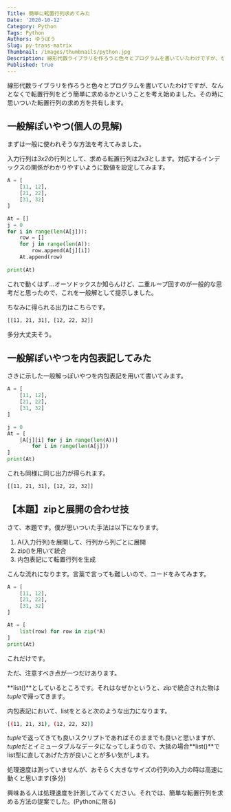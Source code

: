 ```yaml
---
Title: 簡単に転置行列求めてみた
Date: '2020-10-12'
Category: Python
Tags: Python
Authors: ゆうぼう
Slug: py-trans-matrix
Thumbnail: /images/thumbnails/python.jpg
Description: 線形代数ライブラリを作ろうと色々とプログラムを書いていたわけですが、なんとなくで転置行列をどう簡単に求めるかということを考え始めました。その時に思いついた転置行列の求め方を共有します。
Published: true
---
```


線形代数ライブラリを作ろうと色々とプログラムを書いていたわけですが、なんとなくで転置行列をどう簡単に求めるかということを考え始めました。その時に思いついた転置行列の求め方を共有します。

## 一般解ぽいやつ(個人の見解)

まずは一般に使われそうな方法を考えてみました。

入力行列は*3x2*の行列として、求める転置行列は*2x3*とします。対応するインデックスの関係がわかりやすいように数値を設定してみます。

~~~python
A = [
    [11, 12],
    [21, 22],
    [31, 32]
]

At = []
j = 0
for i in range(len(A[j])):
    row = []
    for j in range(len(A)):
        row.append(A[j][i])
    At.append(row)
    
print(At)
~~~

これで動くはず...オーソドックスか知らんけど、二重ループ回すのが一般的な思考だと思ったので、これを一般解として提示しました。

ちなみに得られる出力はこちらです。

~~~bash
[[11, 21, 31], [12, 22, 32]]
~~~

多分大丈夫そう。

## 一般解ぽいやつを内包表記してみた

さきに示した一般解っぽいやつを内包表記を用いて書いてみます。

~~~python
A = [
    [11, 12],
    [21, 22],
    [31, 32]
]

j = 0
At = [
    [A[j][i] for j in range(len(A))]
        for i in range(len(A[j]))
]
print(At)
~~~

これも同様に同じ出力が得られます。

~~~bash
[[11, 21, 31], [12, 22, 32]]
~~~

## 【本題】zipと展開の合わせ技

さて、本題です。僕が思いついた手法は以下になります。

1. A(入力行列)を展開して、行列から列ごとに展開
2. zip()を用いて統合
3. 内包表記にて転置行列を生成

こんな流れになります。言葉で言っても難しいので、コードをみてみます。

~~~python
A = [
    [11, 12],
    [21, 22],
    [31, 32]
]

At = [
    list(row) for row in zip(*A)
]
print(At)
~~~


これだけです。

ただ、注意すべき点が一つだけあります。

**list()**としているところです。それはなぜかというと、zipで統合された物は*tuple*で帰ってきます。

内包表記において、listをとると次のような出力になります。

~~~bash
[(11, 21, 31), (12, 22, 32)]
~~~

*tuple*で返ってきても良いスクリプトであればそのままでも良いと思いますが、*tuple*だとイミュータブルなデータになってしまうので、大抵の場合**list()**でlist型に直してあげた方が良いことが多い気がします。

処理速度は測っていませんが、おそらく大きなサイズの行列の入力の時は高速に動くと思います(多分)

興味ある人は処理速度を計測してみてください。それでは、簡単な転置行列を求める方法の提案でした。(Pythonに限る)
